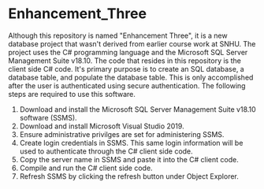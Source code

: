 # Enhancement_Three

Although this repository is named "Enhancement Three", it is a new database project that wasn't derived from earlier course work at SNHU. The project uses the C# programming language and the Microsoft SQL Server Management Suite v18.10. The code that resides in this repository is the client side C# code. It's primary purpose is to create an SQL database, a database table, and populate the database table. This is only accomplished after the user is authenticated using secure authentication. The following steps are required to use this software.


1. Download and install the Microsoft SQL Server Management Suite v18.10 software (SSMS).
2. Download and install Microsoft Visual Studio 2019.
3. Ensure administrative privilges are set for administering SSMS.
4. Create login credentials in SSMS. This same login information will be used to authenticate through the C# client side code.
5. Copy the server name in SSMS and paste it into the C# client code.
6. Compile and run the C# client side code.
7. Refresh SSMS by clicking the refresh button under Object Explorer. 